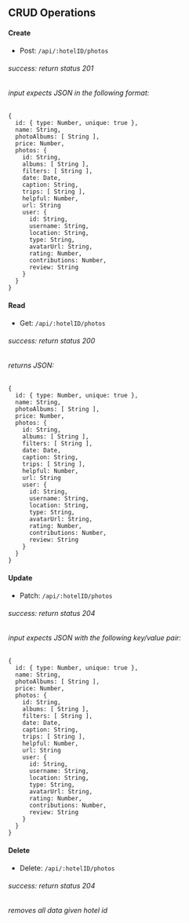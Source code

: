 ## CRUD Operations

#### Create

* Post: `/api/:hotelID/photos`

###### success: return status 201


###### input expects JSON in the following format:
```
{
  id: { type: Number, unique: true },
  name: String,
  photoAlbums: [ String ],
  price: Number,
  photos: {
    id: String,
    albums: [ String ],
    filters: [ String ],
    date: Date,
    caption: String,
    trips: [ String ],
    helpful: Number,
    url: String
    user: {
      id: String,
      username: String,
      location: String,
      type: String,
      avatarUrl: String,
      rating: Number,
      contributions: Number,
      review: String
    }
  }
}
```


#### Read

* Get: `/api/:hotelID/photos`

###### success: return status 200


###### returns JSON:
```
{
  id: { type: Number, unique: true },
  name: String,
  photoAlbums: [ String ],
  price: Number,
  photos: {
    id: String,
    albums: [ String ],
    filters: [ String ],
    date: Date,
    caption: String,
    trips: [ String ],
    helpful: Number,
    url: String
    user: {
      id: String,
      username: String,
      location: String,
      type: String,
      avatarUrl: String,
      rating: Number,
      contributions: Number,
      review: String
    }
  }
}
```

#### Update

* Patch: `/api/:hotelID/photos`

###### success: return status 204


###### input expects JSON with the following key/value pair:
```
{
  id: { type: Number, unique: true },
  name: String,
  photoAlbums: [ String ],
  price: Number,
  photos: {
    id: String,
    albums: [ String ],
    filters: [ String ],
    date: Date,
    caption: String,
    trips: [ String ],
    helpful: Number,
    url: String
    user: {
      id: String,
      username: String,
      location: String,
      type: String,
      avatarUrl: String,
      rating: Number,
      contributions: Number,
      review: String
    }
  }
}
```


#### Delete

* Delete: `/api/:hotelID/photos`

###### success: return status 204


###### removes all data given hotel id